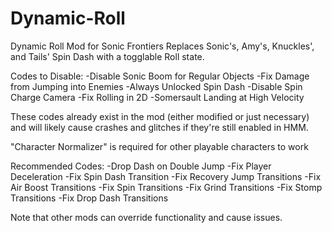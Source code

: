 # Dynamic-Roll
Dynamic Roll Mod for Sonic Frontiers
Replaces Sonic's, Amy's, Knuckles', and Tails' Spin Dash with a togglable Roll state.

Codes to Disable:
-Disable Sonic Boom for Regular Objects
-Fix Damage from Jumping into Enemies
-Always Unlocked Spin Dash
-Disable Spin Charge Camera
-Fix Rolling in 2D
-Somersault Landing at High Velocity

These codes already exist in the mod (either modified or just necessary)
and will likely cause crashes and glitches if they're still enabled in HMM.

"Character Normalizer" is required for other playable characters to work

Recommended Codes:
-Drop Dash on Double Jump
-Fix Player Deceleration
-Fix Spin Dash Transition
-Fix Recovery Jump Transitions
-Fix Air Boost Transitions
-Fix Spin Transitions
-Fix Grind Transitions
-Fix Stomp Transitions
-Fix Drop Dash Transitions


Note that other mods can override functionality and cause issues.